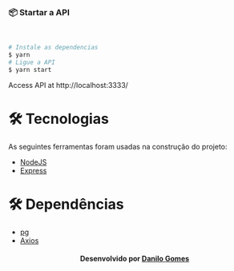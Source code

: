 <h3 name='api'>📦  Startar a API</h3><br>

```bash
# Instale as dependencias
$ yarn
# Ligue a API
$ yarn start
```
Access API at http://localhost:3333/

<h1 name="tecnologias">🛠 Tecnologias</h1>

As seguintes ferramentas foram usadas na construção do projeto:

- [NodeJS](https://nodejs.org/en/)
- [Express](https://expressjs.com)

<h1 name="tecnologias">🛠 Dependências</h1>

- [pg](https://www.npmjs.com/package/pg)
- [Axios](https://www.npmjs.com/package/axios)


<h4 name="license" align="center">
    Desenvolvido por <a href="https://www.linkedin.com/in/danilo-gomes-394459103/" target="_blank">Danilo Gomes</a>
</h4>
